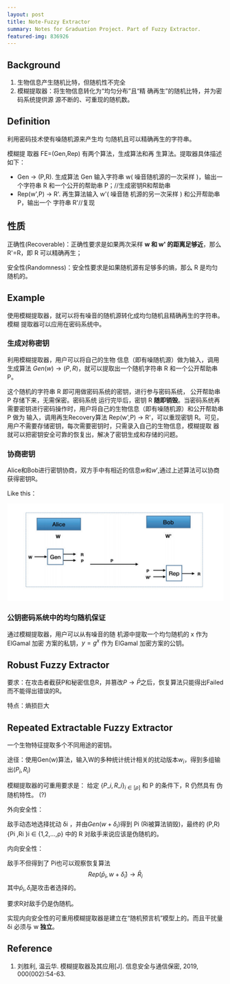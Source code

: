```yaml
---
layout: post
title: Note-Fuzzy Extractor
summary: Notes for Graduation Project. Part of Fuzzy Extractor.
featured-img: 836926
---
```

## Background

1. 生物信息产生随机比特，但随机性不完全
2. 模糊提取器：将生物信息转化为“均匀分布”且“精 确再生”的随机比特，并为密码系统提供源 源不断的、可重现的随机数。

## Definition

利用密码技术使有噪随机源来产生均 匀随机且可以精确再生的字符串。

模糊提 取器 FE=(Gen,Rep) 有两个算法，生成算法和再 生算法。提取器具体描述如下：

- Gen → (P,R). 生成算法 Gen 输入字符串 w( 噪音随机源的一次采样 )，输出一个字符串 R 和一个公开的帮助串 P；//生成密钥R和帮助串
- Rep(w',P) → R'. 再生算法输入 w'( 噪音随 机源的另一次采样 ) 和公开帮助串 P，输出一个 字符串 R'//复现

## 性质

正确性(Recoverable)：正确性要求是如果两次采样 **w 和 w' 的距离足够近**，那么 R'=R，即 R 可以精确再生； 

安全性(Randomness)：安全性要求是如果随机源有足够多的熵，那么 R 是均匀随机的。

## Example

使用模糊提取器，就可以将有噪音的随机源转化成均匀随机且精确再生的字符串。模糊 提取器可以应用在密码系统中。



### 生成对称密钥

利用模糊提取器，用户可以将自己的生物 信息（即有噪随机源）做为输入，调用生成算法 $Gen(w) → (P,R)$，就可以提取出一个随机字符串 R 和一个公开帮助串 P。

这个随机的字符串 R 即可用做密码系统的密钥，进行参与密码系统， 公开帮助串 P 存储下来，无需保密。密码系统 运行完毕后，密钥 R **随即销毁**。当密码系统再 需要密钥进行密码操作时，用户将自己的生物信息（即有噪随机源）和公开帮助串 P 做为 输入，调用再生Recovery算法 Rep(w',P) → R'，可以重现密钥 R。可见，用户不需要存储密钥，每次需要密钥时，只需录入自己的生物信息，模糊提取 器就可以把密钥安全可靠的恢复出，解决了密钥生成和存储的问题。

### 协商密钥

Alice和Bob进行密钥协商，双方手中有相近的信息$w$和$w'$,通过上述算法可以协商获得密钥R。

Like this：

![](https://raw.githubusercontent.com/IRIDIUM-SUB/Picture-bed/main/img/image-20210115203437423.png)

### 公钥密码系统中的均匀随机保证

通过模糊提取器，用户可以从有噪音的随 机源中提取一个均匀随机的 x 作为 ElGamal 加密 方案的私钥，$y=g^x$ 作为 ElGamal 加密方案的公钥。

## Robust Fuzzy Extractor

要求：在攻击者截获P和秘密信息R，并篡改$P\rightarrow \bar P$之后，恢复算法只能得出Failed而不能得出错误的R。

特点：熵损巨大

## Repeated Extractable Fuzzy Extractor

一个生物特征提取多个不同用途的密钥。

途径：使用Gen(w)算法，输入W的多种统计统计相关的扰动版本$w_i$，得到多组输出$(P_i,R_i)$

模糊提取器的可重用要求是： 给定 $\{P\_i,R\_i \}_{i ∈ [ρ]}$ 和 P 的条件下，R 仍然具有 伪随机特性。 (?)

外向安全性：

敌手动态地选择扰动 δi ，并由$Gen(w+\delta_i)$得到 Pi (Ri被算法销毁)，最终的 (P,R) {Pi ,Ri }i ∈ {1,2,…,ρ} 中的 R 对敌手来说应该是伪随机的。

内向安全性：

敌手不但得到了 Pi也可以观察恢复算法
$$
Rep(\bar p_i,w+\bar\delta_i)\rightarrow \bar R_i
$$
其中$\bar p_i,\bar\delta_i$是攻击者选择的。

要求R对敌手仍是伪随机。

实现内向安全性的可重用模糊提取器是建立在“随机预言机”模型上的。而且干扰量 δi 必须与 w **独立**。

## Reference
1. 刘胜利, 温云华. 模糊提取器及其应用\[J\]. 信息安全与通信保密, 2019, 000(002):54-63.